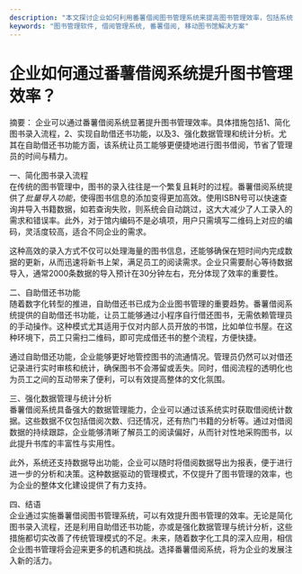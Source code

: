 ```yaml
---
description: "本文探讨企业如何利用番薯借阅图书管理系统来提高图书管理效率，包括系统的功能和实践建议。"
keywords: "图书管理软件, 借阅管理系统, 番薯借阅, 移动图书馆解决方案"
---
```

# 企业如何通过番薯借阅系统提升图书管理效率？

摘要： 
企业可以通过番薯借阅系统显著提升图书管理效率。具体措施包括1、简化图书录入流程，2、实现自助借还书功能，以及3、强化数据管理和统计分析。尤其在自助借还书功能方面，该系统让员工能够更便捷地进行图书借阅，节省了管理员的时间与精力。

一、简化图书录入流程  
在传统的图书管理中，图书的录入往往是一个繁复且耗时的过程。番薯借阅系统提供了*批量导入功能*，使得图书信息的添加变得更加高效。使用ISBN号可以快速查询并导入书籍数据，如若查询失败，则系统会自动跳过，这大大减少了人工录入的需求和错误率。此外，对于馆内编码不是必填项，用户只需填写二维码上对应的编码，灵活度较高，适合不同企业的需求。

这种高效的录入方式不仅可以处理海量的图书信息，还能够确保在短时间内完成数据的更新，从而迅速将新书上架，满足员工的阅读需求。企业只需要耐心等待数据导入，通常2000条数据的导入预计在30分钟左右，充分体现了效率的重要性。

二、自助借还书功能  
随着数字化转型的推进，自助借还书已成为企业图书管理的重要趋势。番薯借阅系统提供的自助借还书功能，让员工能够通过小程序自行借还图书，无需依赖管理员的手动操作。这种模式尤其适用于仅对内部人员开放的书馆，比如单位书屋。在这种环境下，员工只需扫二维码，即可完成借还书的整个流程，方便快捷。

通过自助借还功能，企业能够更好地管控图书的流通情况。管理员仍然可以对借还记录进行实时审核和统计，确保图书不会滞留或丢失。同时，借阅流程的透明化也为员工之间的互动带来了便利，可以有效提高整体的文化氛围。

三、强化数据管理与统计分析  
番薯借阅系统具备强大的数据管理能力，企业可以通过该系统实时获取借阅统计数据。这些数据不仅包括借阅次数、归还情况，还有热门书籍的分析等。通过对借阅数据的持续跟踪，企业能够清晰了解员工的阅读偏好，从而针对性地采购图书，以此提升书库的丰富性与实用性。

此外，系统还支持数据导出功能，企业可以随时将借阅数据导出为报表，便于进行进一步的分析和决策。这种数据驱动的管理模式，不仅提升了图书管理的效率，也为企业的整体文化建设提供了有力支持。

四、结语  
企业通过实施番薯借阅图书管理系统，可以有效提升图书管理的效率。无论是简化图书录入流程，还是利用自助借还书功能，亦或是强化数据管理与统计分析，这些措施都切实改善了传统管理模式的不足。未来，随着数字化工具的深入应用，相信企业图书管理将会迎来更多的机遇和挑战。选择番薯借阅系统，将为企业的发展注入新的活力。
